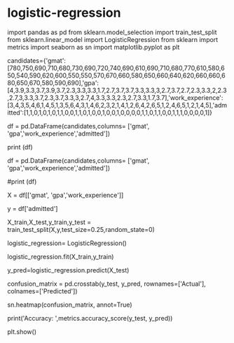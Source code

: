 # logistic-regression
import pandas as pd 
from sklearn.model_selection import train_test_split
from sklearn.linear_model import LogisticRegression
from sklearn import metrics
import seaborn as sn
import matplotlib.pyplot as plt

candidates={'gmat':[780,750,690,710,680,730,690,720,740,690,610,690,710,680,770,610,580,650,540,590,620,600,550,550,570,670,660,580,650,660,640,620,660,660,680,650,670,580,590,690],'gpa':[4,3.9,3.3,3.7,3.9,3.7,2.3,3.3,3.3,1.7,2.7,3.7,3.7,3.3,3.3,3,2.7,3.7,2.7,2.3,3.3,2,2.3,2.7,3,3.3,3.7,2.3,3.7,3.3,3,2.7,4,3.3,3.3,2.3,2.7,3.3,1.7,3.7],'work_experience':[3,4,3,5,4,6,1,4,5,1,3,5,6,4,3,1,4,6,2,3,2,1,4,1,2,6,4,2,6,5,1,2,4,6,5,1,2,1,4,5],'admitted':[1,1,0,1,0,1,0,1,1,0,0,1,1,0,1,0,0,1,0,0,1,0,0,0,0,1,1,0,1,1,0,0,1,1,1,0,0,0,0,1]} 

df = pd.DataFrame(candidates,columns= ['gmat', 'gpa','work_experience','admitted']) 

print (df) 

df = pd.DataFrame(candidates,columns= ['gmat', 'gpa','work_experience','admitted']) 

#print (df) 

X = df[['gmat', 'gpa','work_experience']] 

y = df['admitted'] 

X_train,X_test,y_train,y_test = train_test_split(X,y,test_size=0.25,random_state=0) 

logistic_regression= LogisticRegression() 

logistic_regression.fit(X_train,y_train) 

y_pred=logistic_regression.predict(X_test) 

confusion_matrix = pd.crosstab(y_test, y_pred, rownames=['Actual'], colnames=['Predicted']) 

sn.heatmap(confusion_matrix, annot=True) 

print('Accuracy: ',metrics.accuracy_score(y_test, y_pred)) 

plt.show()

